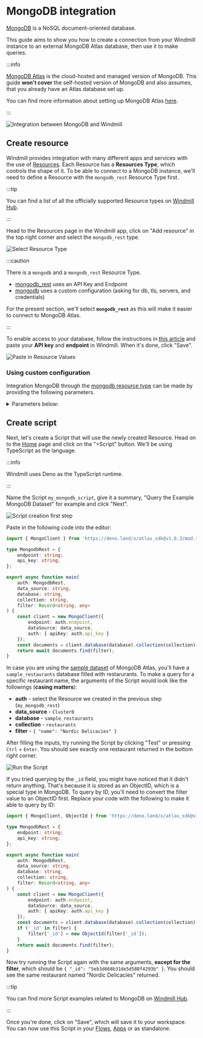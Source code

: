 # MongoDB integration

[MongoDB](https://www.mongodb.com/) is a NoSQL document-oriented database.

This guide aims to show you how to create a connection from your Windmill
instance to an external MongoDB Atlas database, then use it to make queries.

:::info

[MongoDB Atlas][mongodb-atlas] is the cloud-hosted and managed version of
MongoDB. This guide **won't cover** the self-hosted version of MongoDB and also
assumes, that you already have an Atlas database set up.

You can find more information about setting up MongoDB Atlas
[here][mongodb-atlas-setup].

:::

![Integration between MongoDB and Windmill](../assets/integrations/0-header.png.webp 'Connect a MongoDB Atlas project with Windmill')

## Create resource

Windmill provides integration with many different apps and services with the use
of [Resources][docs-resources]. Each Resource has a **Resources Type**, which
controls the shape of it. To be able to connect to a MongoDB instance, we'll
need to define a Resource with the `mongodb_rest` Resource Type first.

:::tip

You can find a list of all the officially supported Resource types on
[Windmill Hub][hub-resources].

:::

Head to the Resources page in the Windmill app, click on
"Add resource" in the top right corner and select the `mongodb_rest` type.

![Select Resource Type](../assets/integrations/1-resources.png.webp)

:::caution

There is a `mongodb` and a `mongodb_rest` Resource Type.

- [mongodb_rest](https://hub.windmill.dev/resource_types/65/mongodb_rest) uses an API Key and Endpoint
- [mongodb](https://hub.windmill.dev/resource_types/22/mongodb) uses a custom configuration (asking for db, tls, servers, and credentials)

For the present section, we'll select **`mongodb_rest`** as this will make it easier to connect to MongoDB Atlas.

:::

To enable access to your database, follow the instructions in
[this article][mongo-api] and paste your **API key** and **endpoint** in
Windmill. When it's done, click "Save".

![Paste in Resource Values](../assets/integrations/2-mongo-rt.png.webp)

### Using custom configuration

Integration MongoDB through the [mongodb resource type](https://hub.windmill.dev/resource_types/22/mongodb) can be made by providing the following parameters.

<details>
  <summary>Parameters below:</summary>

| Property           | Type    | Description                | Default     | Required | Where to Find           | Additional Details                                  |
| ------------------ | ------- | -------------------------- | ----------- | -------- | ----------------------- | --------------------------------------------------- |
| db                 | string  | Database name              |             | true     | MongoDB Atlas Dashboard | Name of the database you want to connect to         |
| tls                | boolean | Use TLS for connections    | true        | false    | Your own preference     | Set to true for secure connections                  |
| servers            | array   | Array of server objects    |             | true     | MongoDB Atlas Dashboard | Each server object should contain `host` and `port` |
| host (nested)      | string  | Server address             |             | true     | MongoDB Atlas Dashboard | Hostname of the MongoDB instance                    |
| port (nested)      | integer | Port number                | 27017       | false    | MongoDB Atlas Dashboard | Default MongoDB port is `27017`                     |
| credential         | object  | Authentication information |             | true     | MongoDB Atlas Dashboard | Contains `username`, `password`, `db`, `mechanism`  |
| username (nested)  | string  | Database username          |             | true     | MongoDB Atlas Dashboard | Your database user's username                       |
| password (nested)  | string  | Database password          |             | true     | MongoDB Atlas Dashboard | Your database user's password                       |
| db (nested)        | string  | Authentication database    |             | true     | MongoDB Atlas Dashboard | The database used for authentication                |
| mechanism (nested) | string  | Authentication mechanism   | SCRAM-SHA-1 | false    | Your own preference     | Default authentication mechanism is `"SCRAM-SHA-1"` |

</details>

## Create script

Next, let's create a Script that will use the newly created Resource. Head on to
the [Home][wm-app-home] page and click on the "+Script" button. We'll be using
TypeScript as the language.

:::info

Windmill uses Deno as the TypeScript runtime.

:::

Name the Script `my_mongodb_script`, give it a summary, "Query the Example
MongoDB Dataset" for example and click "Next".

![Script creation first step](../assets/integrations/3-script-creation.png.webp)

Paste in the following code into the editor:

```typescript
import { MongoClient } from 'https://deno.land/x/atlas_sdk@v1.0.3/mod.ts';

type MongodbRest = {
	endpoint: string;
	api_key: string;
};

export async function main(
	auth: MongodbRest,
	data_source: string,
	database: string,
	collection: string,
	filter: Record<string, any>
) {
	const client = new MongoClient({
		endpoint: auth.endpoint,
		dataSource: data_source,
		auth: { apiKey: auth.api_key }
	});
	const documents = client.database(database).collection(collection);
	return await documents.find(filter);
}
```

In case you are using the [sample dataset][mongo-sample-data] of MongoDB Atlas,
you'll have a `sample_restaurants` database filled with restarurants. To make a
query for a specific restaurant name, the arguments of the Script would look
like the followings (**casing matters**):

- **auth** - select the Resource we created in the previous step
  (`my_mongodb_rest`)
- **data_source** - `Cluster0`
- **database** - `sample_restaurants`
- **collection** - `restaurants`
- **filter** - `{ "name": "Nordic Delicacies" }`

After filling the inputs, try running the Script by clicking "Test" or pressing
`Ctrl` + `Enter`. You should see exactly one restaurant returned in the bottom
right corner.

![Run the Script](../assets/integrations/4-script-test.png.webp)

If you tried querying by the `_id` field, you might have noticed that it didn't
return anything. That's because it is stored as an ObjectID, which is a special
type in MongoDB. To query by ID, you'll need to convert the filter value to an
ObjectID first. Replace your code with the following to make it able to query by
ID:

```typescript
import { MongoClient, ObjectId } from 'https://deno.land/x/atlas_sdk@v1.0.3/mod.ts';

type MongodbRest = {
	endpoint: string;
	api_key: string;
};

export async function main(
	auth: MongodbRest,
	data_source: string,
	database: string,
	collection: string,
	filter: Record<string, any>
) {
	const client = new MongoClient({
		endpoint: auth.endpoint,
		dataSource: data_source,
		auth: { apiKey: auth.api_key }
	});
	const documents = client.database(database).collection(collection);
	if ('_id' in filter) {
		filter['_id'] = new ObjectId(filter['_id']);
	}
	return await documents.find(filter);
}
```

Now try running the Script again with the same arguments, **except for the
filter**, which should be `{ "_id": "5eb3d668b31de5d588f4293b" }`. You should
see the same restaurant named "Nordic Delicacies" returned.

:::tip

You can find more Script examples related to MongoDB on
[Windmill Hub][hub-mongo].

:::

Once you're done, click on "Save", which will save it to your workspace. You can
now use this Script in your [Flows][docs-flows], [Apps][docs-apps] or as
standalone.

<!-- Links -->

[wm-app-resources]: https://app.windmill.dev/resources
[wm-app-home]: https://app.windmill.dev
[hub-resources]: https://hub.windmill.dev/resources
[hub-mongo]: https://hub.windmill.dev/integrations/mongodb
[docs-resources]: /docs/core_concepts/resources_and_types
[docs-path]: /docs/core_concepts/roles_and_permissions#path
[docs-flows]: /docs/getting_started/flows_quickstart
[docs-apps]: /docs/getting_started/apps_quickstart
[mongodb-atlas]: https://www.mongodb.com/atlas/database
[mongodb-atlas-setup]: https://www.mongodb.com/basics/mongodb-atlas-tutorial
[mongo-api]: https://www.mongodb.com/docs/atlas/api/data-api/
[mongo-sample-data]: https://www.mongodb.com/docs/atlas/sample-data/
